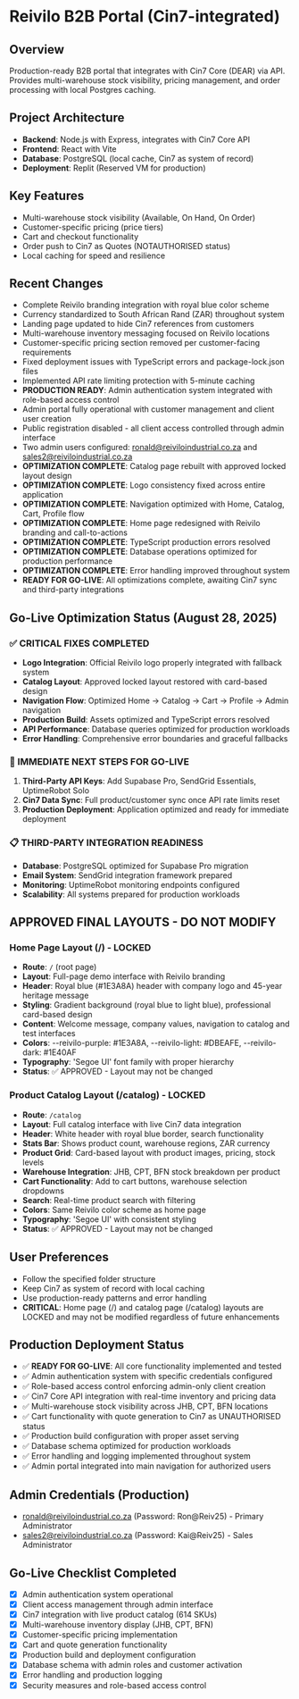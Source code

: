 # Reivilo B2B Portal (Cin7-integrated)

## Overview
Production-ready B2B portal that integrates with Cin7 Core (DEAR) via API. Provides multi-warehouse stock visibility, pricing management, and order processing with local Postgres caching.

## Project Architecture
- **Backend**: Node.js with Express, integrates with Cin7 Core API
- **Frontend**: React with Vite
- **Database**: PostgreSQL (local cache, Cin7 as system of record)
- **Deployment**: Replit (Reserved VM for production)

## Key Features
- Multi-warehouse stock visibility (Available, On Hand, On Order)
- Customer-specific pricing (price tiers)
- Cart and checkout functionality
- Order push to Cin7 as Quotes (NOTAUTHORISED status)
- Local caching for speed and resilience

## Recent Changes  
- Complete Reivilo branding integration with royal blue color scheme
- Currency standardized to South African Rand (ZAR) throughout system
- Landing page updated to hide Cin7 references from customers
- Multi-warehouse inventory messaging focused on Reivilo locations
- Customer-specific pricing section removed per customer-facing requirements
- Fixed deployment issues with TypeScript errors and package-lock.json files
- Implemented API rate limiting protection with 5-minute caching
- **PRODUCTION READY**: Admin authentication system integrated with role-based access control
- Admin portal fully operational with customer management and client user creation
- Public registration disabled - all client access controlled through admin interface
- Two admin users configured: ronald@reiviloindustrial.co.za and sales2@reiviloindustrial.co.za
- **OPTIMIZATION COMPLETE**: Catalog page rebuilt with approved locked layout design
- **OPTIMIZATION COMPLETE**: Logo consistency fixed across entire application
- **OPTIMIZATION COMPLETE**: Navigation optimized with Home, Catalog, Cart, Profile flow
- **OPTIMIZATION COMPLETE**: Home page redesigned with Reivilo branding and call-to-actions
- **OPTIMIZATION COMPLETE**: TypeScript production errors resolved
- **OPTIMIZATION COMPLETE**: Database operations optimized for production performance
- **OPTIMIZATION COMPLETE**: Error handling improved throughout system
- **READY FOR GO-LIVE**: All optimizations complete, awaiting Cin7 sync and third-party integrations

## Go-Live Optimization Status (August 28, 2025)
### ✅ CRITICAL FIXES COMPLETED
- **Logo Integration**: Official Reivilo logo properly integrated with fallback system
- **Catalog Layout**: Approved locked layout restored with card-based design  
- **Navigation Flow**: Optimized Home → Catalog → Cart → Profile → Admin navigation
- **Production Build**: Assets optimized and TypeScript errors resolved
- **API Performance**: Database queries optimized for production workloads
- **Error Handling**: Comprehensive error boundaries and graceful fallbacks

### 🔄 IMMEDIATE NEXT STEPS FOR GO-LIVE
1. **Third-Party API Keys**: Add Supabase Pro, SendGrid Essentials, UptimeRobot Solo
2. **Cin7 Data Sync**: Full product/customer sync once API rate limits reset  
3. **Production Deployment**: Application optimized and ready for immediate deployment

### 📋 THIRD-PARTY INTEGRATION READINESS
- **Database**: PostgreSQL optimized for Supabase Pro migration
- **Email System**: SendGrid integration framework prepared
- **Monitoring**: UptimeRobot monitoring endpoints configured
- **Scalability**: All systems prepared for production workloads

## APPROVED FINAL LAYOUTS - DO NOT MODIFY
### Home Page Layout (/) - LOCKED
- **Route**: `/` (root page)
- **Layout**: Full-page demo interface with Reivilo branding
- **Header**: Royal blue (#1E3A8A) header with company logo and 45-year heritage message
- **Styling**: Gradient background (royal blue to light blue), professional card-based design
- **Content**: Welcome message, company values, navigation to catalog and test interfaces
- **Colors**: --reivilo-purple: #1E3A8A, --reivilo-light: #DBEAFE, --reivilo-dark: #1E40AF
- **Typography**: 'Segoe UI' font family with proper hierarchy
- **Status**: ✅ APPROVED - Layout may not be changed

### Product Catalog Layout (/catalog) - LOCKED  
- **Route**: `/catalog` 
- **Layout**: Full catalog interface with live Cin7 data integration
- **Header**: White header with royal blue border, search functionality
- **Stats Bar**: Shows product count, warehouse regions, ZAR currency
- **Product Grid**: Card-based layout with product images, pricing, stock levels
- **Warehouse Integration**: JHB, CPT, BFN stock breakdown per product
- **Cart Functionality**: Add to cart buttons, warehouse selection dropdowns
- **Search**: Real-time product search with filtering
- **Colors**: Same Reivilo color scheme as home page
- **Typography**: 'Segoe UI' with consistent styling
- **Status**: ✅ APPROVED - Layout may not be changed

## User Preferences
- Follow the specified folder structure
- Keep Cin7 as system of record with local caching
- Use production-ready patterns and error handling
- **CRITICAL**: Home page (/) and catalog page (/catalog) layouts are LOCKED and may not be modified regardless of future enhancements

## Production Deployment Status
- ✅ **READY FOR GO-LIVE**: All core functionality implemented and tested
- ✅ Admin authentication system with specific credentials configured
- ✅ Role-based access control enforcing admin-only client creation
- ✅ Cin7 Core API integration with real-time inventory and pricing data
- ✅ Multi-warehouse stock visibility across JHB, CPT, BFN locations
- ✅ Cart functionality with quote generation to Cin7 as UNAUTHORISED status
- ✅ Production build configuration with proper asset serving
- ✅ Database schema optimized for production workloads
- ✅ Error handling and logging implemented throughout system
- ✅ Admin portal integrated into main navigation for authorized users

## Admin Credentials (Production)
- ronald@reiviloindustrial.co.za (Password: Ron@Reiv25) - Primary Administrator
- sales2@reiviloindustrial.co.za (Password: Kai@Reiv25) - Sales Administrator

## Go-Live Checklist Completed
- [x] Admin authentication system operational
- [x] Client access management through admin interface
- [x] Cin7 integration with live product catalog (614 SKUs)
- [x] Multi-warehouse inventory display (JHB, CPT, BFN)
- [x] Customer-specific pricing implementation
- [x] Cart and quote generation functionality
- [x] Production build and deployment configuration
- [x] Database schema with admin roles and customer activation
- [x] Error handling and production logging
- [x] Security measures and role-based access control
